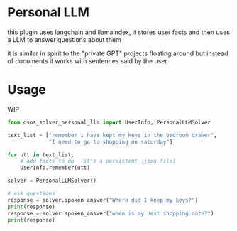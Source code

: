 # Personal LLM

this plugin uses langchain and llamaindex, it stores user facts and then uses a LLM to answer questions about them

it is similar in spirit to the "private GPT" projects floating around but instead of documents it works with sentences said by the user


# Usage

WIP

```python
from ovos_solver_personal_llm import UserInfo, PersonalLLMSolver

text_list = ["remember i have kept my keys in the bedroom drawer",
             "I need to go to shopping on saturday"]

for utt in text_list:
    # add facts to db  (it's a persistent .json file)
    UserInfo.remember(utt)

solver = PersonalLLMSolver()

# ask questions
response = solver.spoken_answer("Where did I keep my keys?")
print(response)
response = solver.spoken_answer("when is my next shopping date?")
print(response)
```